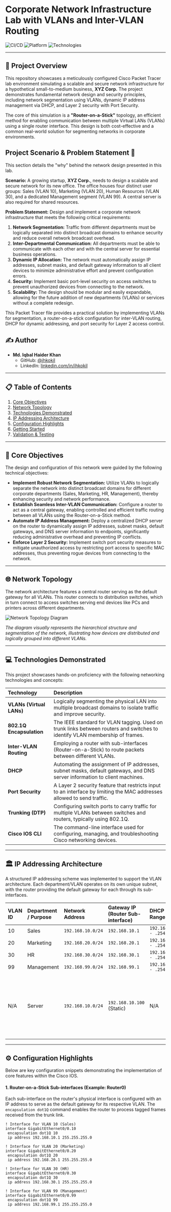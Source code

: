 # Corporate Network Infrastructure Lab with VLANs and Inter-VLAN Routing

![CI/CD](https://img.shields.io/badge/Status-Completed-success?style=for-the-badge)
![Platform](https://img.shields.io/badge/Platform-Cisco%20Packet%20Tracer-blue?style=for-the-badge)
![Technologies](https://img.shields.io/badge/Technologies-VLAN%2C%20DHCP%2C%20DTP%2C%20Port%20Security-orange?style=for-the-badge)

---

## 📖 Project Overview

This repository showcases a meticulously configured Cisco Packet Tracer lab environment simulating a scalable and secure network infrastructure for a hypothetical small-to-medium business, **XYZ Corp.** The project demonstrates fundamental network design and security principles, including network segmentation using VLANs, dynamic IP address management via DHCP, and Layer 2 security with Port Security.

The core of this simulation is a **"Router-on-a-Stick"** topology, an efficient method for enabling communication between multiple Virtual LANs (VLANs) using a single router interface. This design is both cost-effective and a common real-world solution for segmenting networks in corporate environments.

## Project Scenario & Problem Statement 📝

This section details the "why" behind the network design presented in this lab.

**Scenario:** A growing startup, **XYZ Corp.**, needs to design a scalable and secure network for its new office. The office houses four distinct user groups: Sales (VLAN 10), Marketing (VLAN 20), Human Resources (VLAN 30), and a dedicated Management segment (VLAN 99). A central server is also required for shared resources.

**Problem Statement:**
Design and implement a corporate network infrastructure that meets the following critical requirements:

1.  **Network Segmentation:** Traffic from different departments must be logically separated into distinct broadcast domains to enhance security and reduce overall network broadcast overhead.
2.  **Inter-Departmental Communication:** All departments must be able to communicate with each other and with the central server for essential business operations.
3.  **Dynamic IP Allocation:** The network must automatically assign IP addresses, subnet masks, and default gateway information to all client devices to minimize administrative effort and prevent configuration errors.
4.  **Security:** Implement basic port-level security on access switches to prevent unauthorized devices from connecting to the network.
5.  **Scalability:** The design should be modular and easily expandable, allowing for the future addition of new departments (VLANs) or services without a complete redesign.

This Packet Tracer file provides a practical solution by implementing VLANs for segmentation, a router-on-a-stick configuration for inter-VLAN routing, DHCP for dynamic addressing, and port security for Layer 2 access control.

## ✍️ Author

*   **Md. Iqbal Haider Khan**
    *   GitHub: [@ihkokil](https://github.com/ihkokil)
    *   LinkedIn: [linkedin.com/in/ihkokil](https://www.linkedin.com/in/ihkokil/)

---

## 📋 Table of Contents
1.  [Core Objectives](#-core-objectives)
2.  [Network Topology](#-network-topology)
3.  [Technologies Demonstrated](#-technologies-demonstrated)
4.  [IP Addressing Architecture](#-ip-addressing-architecture)
5.  [Configuration Highlights](#-configuration-highlights)
6.  [Getting Started](#-getting-started)
7.  [Validation & Testing](#-validation--testing)

---

## 🎯 Core Objectives

The design and configuration of this network were guided by the following technical objectives:

*   **Implement Robust Network Segmentation:** Utilize VLANs to logically separate the network into distinct broadcast domains for different corporate departments (Sales, Marketing, HR, Management), thereby enhancing security and network performance.
*   **Establish Seamless Inter-VLAN Communication:** Configure a router to act as a central gateway, enabling controlled and efficient traffic routing between all VLANs using the Router-on-a-Stick method.
*   **Automate IP Address Management:** Deploy a centralized DHCP server on the router to dynamically assign IP addresses, subnet masks, default gateways, and DNS server information to endpoints, significantly reducing administrative overhead and preventing IP conflicts.
*   **Enforce Layer 2 Security:** Implement switch port security measures to mitigate unauthorized access by restricting port access to specific MAC addresses, thus preventing rogue devices from connecting to the network.

---

## 🌐 Network Topology

The network architecture features a central router serving as the default gateway for all VLANs. This router connects to distribution switches, which in turn connect to access switches serving end devices like PCs and printers across different departments.

![Network Topology Diagram](topology.png)

*The diagram visually represents the hierarchical structure and segmentation of the network, illustrating how devices are distributed and logically grouped into different VLANs.*

---

## 💻 Technologies Demonstrated

This project showcases hands-on proficiency with the following networking technologies and concepts:

| Technology              | Description                                                                                                         |
| :---------------------- | :------------------------------------------------------------------------------------------------------------------ |
| **VLANs (Virtual LANs)**| Logically segmenting the physical LAN into multiple broadcast domains to isolate traffic and improve security.        |
| **802.1Q Encapsulation**| The IEEE standard for VLAN tagging. Used on trunk links between routers and switches to identify VLAN membership of frames. |
| **Inter-VLAN Routing**  | Employing a router with sub-interfaces (Router-on-a-Stick) to route packets between different VLANs.                   |
| **DHCP**                | Automating the assignment of IP addresses, subnet masks, default gateways, and DNS server information to client machines. |
| **Port Security**       | A Layer 2 security feature that restricts input to an interface by limiting the MAC addresses allowed to send traffic. |
| **Trunking (DTP)**      | Configuring switch ports to carry traffic for multiple VLANs between switches and routers, typically using 802.1Q.   |
| **Cisco IOS CLI**       | The command-line interface used for configuring, managing, and troubleshooting Cisco networking devices.               |

---

## 🏛️ IP Addressing Architecture

A structured IP addressing scheme was implemented to support the VLAN architecture. Each department/VLAN operates on its own unique subnet, with the router providing the default gateway for each through its sub-interfaces.

| VLAN ID | Department / Purpose | Network Address   | Gateway IP (Router Sub-interface) | DHCP Pool Range           | Notes                                       |
| :------ | :------------------- | :---------------- | :-------------------------------- | :------------------------ | :------------------------------------------ |
| 10      | Sales                | `192.168.10.0/24` | `192.168.10.1`                    | `192.168.10.10 - .254`    |                                             |
| 20      | Marketing            | `192.168.20.0/24` | `192.168.20.1`                    | `192.168.20.10 - .254`    |                                             |
| 30      | HR                   | `192.168.30.0/24` | `192.168.30.1`                    | `192.168.30.10 - .254`    |                                             |
| 99      | Management           | `192.168.99.0/24` | `192.168.99.1`                    | `192.168.99.10 - .254`    |                                             |
| N/A     | Server               | `192.168.10.0/24` | `192.168.10.100` (Static)         | N/A                       | Example: Server0 is statically assigned within the Sales VLAN subnet. |

---

## ⚙️ Configuration Highlights

Below are key configuration snippets demonstrating the implementation of core features within the Cisco IOS.

#### 1. Router-on-a-Stick Sub-interfaces (Example: Router0)

Each sub-interface on the router's physical interface is configured with an IP address to serve as the default gateway for its respective VLAN. The `encapsulation dot1Q` command enables the router to process tagged frames received from the trunk link.

```cisco
! Interface for VLAN 10 (Sales)
interface GigabitEthernet0/0.10
 encapsulation dot1Q 10
 ip address 192.168.10.1 255.255.255.0

! Interface for VLAN 20 (Marketing)
interface GigabitEthernet0/0.20
 encapsulation dot1Q 20
 ip address 192.168.20.1 255.255.255.0

! Interface for VLAN 30 (HR)
interface GigabitEthernet0/0.30
 encapsulation dot1Q 30
 ip address 192.168.30.1 255.255.255.0

! Interface for VLAN 99 (Management)
interface GigabitEthernet0/0.99
 encapsulation dot1Q 99
 ip address 192.168.99.1 255.255.255.0